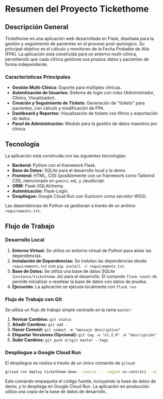 
# Resumen del Proyecto Tickethome

## Descripción General

Tickethome es una aplicación web desarrollada en Flask, diseñada para la gestión y seguimiento de pacientes en el proceso post-quirúrgico. Su principal objetivo es el cálculo y monitoreo de la Fecha Probable de Alta (FPA). La aplicación está construida para un entorno multi-clínica, permitiendo que cada clínica gestione sus propios datos y pacientes de forma independiente.

### Características Principales

*   **Gestión Multi-Clínica:** Soporte para múltiples clínicas.
*   **Autenticación de Usuarios:** Sistema de login con roles (Administrador, Clínico, Visualizador).
*   **Creación y Seguimiento de Tickets:** Generación de "tickets" para pacientes, con cálculo y modificación de FPA.
*   **Dashboard y Reportes:** Visualización de tickets con filtros y exportación de datos.
*   **Panel de Administración:** Módulo para la gestión de datos maestros por clínica.

## Tecnología

La aplicación está construida con las siguientes tecnologías:

*   **Backend:** Python con el framework Flask.
*   **Base de Datos:** SQLite para el desarrollo local y la demo.
*   **Frontend:** HTML, CSS (posiblemente con un framework como Tailwind CSS, mencionado en `gemini.md`), y JavaScript.
*   **ORM:** Flask-SQLAlchemy.
*   **Autenticación:** Flask-Login.
*   **Despliegue:** Google Cloud Run con Gunicorn como servidor WSGI.

Las dependencias de Python se gestionan a través de un archivo `requirements.txt`.

## Flujo de Trabajo

### Desarrollo Local

1.  **Entorno Virtual:** Se utiliza un entorno virtual de Python para aislar las dependencias.
2.  **Instalación de Dependencias:** Se instalan las dependencias desde `requirements.txt` con `pip install -r requirements.txt`.
3.  **Base de Datos:** Se utiliza una base de datos SQLite (`instance/tickethome.db`) para el desarrollo. El comando `flask reset-db` permite inicializar o resetear la base de datos con datos de prueba.
4.  **Ejecución:** La aplicación se ejecuta localmente con `flask run`.

### Flujo de Trabajo con Git

Se utiliza un flujo de trabajo simple centrado en la rama `master`:

1.  **Revisar Cambios:** `git status`
2.  **Añadir Cambios:** `git add .`
3.  **Hacer Commit:** `git commit -m "mensaje descriptivo"`
4.  **Etiquetar Versiones (Opcional):** `git tag -a "v1.2.0" -m "descripción"`
5.  **Subir Cambios:** `git push origin master --tags`

### Despliegue a Google Cloud Run

El despliegue se realiza a través de un único comando de `gcloud`:

```bash
gcloud run deploy tickethome-demo --source . --region us-central1 --allow-unauthenticated
```

Este comando empaqueta el código fuente, incluyendo la base de datos de demo, y lo despliega en Google Cloud Run. La aplicación en producción utiliza una copia de la base de datos de desarrollo.

